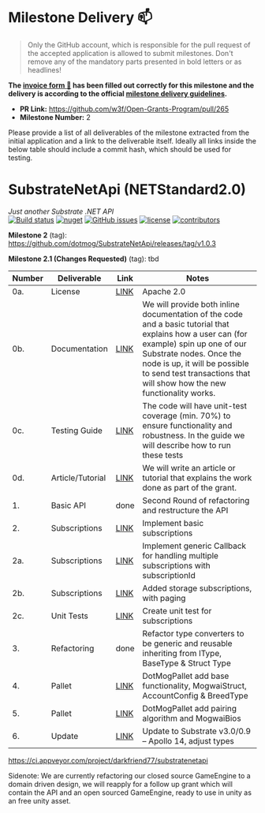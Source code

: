 # Milestone Delivery :mailbox:

> Only the GitHub account, which is responsible for the pull request of the accepted application is allowed to submit milestones. Don't remove any of the mandatory parts presented in bold letters or as headlines!

**The [invoice form :pencil:](https://forms.gle/8Wx7nxtq8fKrsuEz8) has been filled out correctly for this milestone and the delivery is according to the official [milestone delivery guidelines](https://github.com/w3f/General-Grants-Program/blob/master/grants/milestone-deliverables-guidelines.md).**  

* **PR Link:** https://github.com/w3f/Open-Grants-Program/pull/265 
* **Milestone Number:** 2

Please provide a list of all deliverables of the milestone extracted from the initial application and a link to the deliverable itself. Ideally all links inside the below table should include a commit hash, which should be used for testing.

# SubstrateNetApi (NETStandard2.0)
*Just another Substrate .NET API*  
[![Build status](https://ci.appveyor.com/api/projects/status/jsei7yv376en17rr?svg=true)](https://ci.appveyor.com/project/darkfriend77/substratenetapi)
[![nuget](https://img.shields.io/nuget/v/SubstrateNetApi)](https://ci.appveyor.com/project/darkfriend77/substratenetapi/build/artifacts)
[![GitHub issues](https://img.shields.io/github/issues/darkfriend77/SubstrateNetApi.svg)](https://github.com/darkfriend77/SubstrateNetApi/issues)
[![license](https://img.shields.io/github/license/darkfriend77/SubstrateNetApi)](https://github.com/darkfriend77/SubstrateNetApi/blob/origin/LICENSE)
[![contributors](https://img.shields.io/github/contributors/darkfriend77/SubstrateNetApi)](https://github.com/darkfriend77/SubstrateNetApi/graphs/contributors)

**Milestone 2** (tag): https://github.com/dotmog/SubstrateNetApi/releases/tag/v1.0.3 

**Milestone 2.1 (Changes Requested)** (tag): tbd

| Number | Deliverable | Link | Notes
| ------------- | ------------- | ------------- |------------- |
| 0a. | License | [LINK](https://github.com/dotmog/SubstrateNetApi/blob/origin/LICENSE) |Apache 2.0 |
| 0b. | Documentation | [LINK](https://github.com/dotmog/SubstrateNetApi/blob/origin/README.md) | We will provide both inline documentation of the code and a basic tutorial that explains how a user can (for example) spin up one of our Substrate nodes. Once the node is up, it will be possible to send test transactions that will show how the new functionality works. |
| 0c. | Testing Guide | [LINK](https://github.com/dotmog/SubstrateNetApi/blob/origin/README.md#testing-guide) |  The code will have unit-test coverage (min. 70%) to ensure functionality and robustness. In the guide we will describe how to run these tests | 
| 0d. | Article/Tutorial | [LINK](https://github.com/dotmog/SubstrateNetApi/blob/origin/README.md) | We will write an article or tutorial that explains the work done as part of the grant. 
| 1. | Basic API | done | Second Round of refactoring and restructure the API |
| 2. | Subscriptions | [LINK](https://github.com/dotmog/SubstrateNetApi/blob/983b77efa4460eae413c52fe284c31123bd5a6c7/SubstrateNetApi/Modules/State.cs#L100) | Implement basic subscriptions | 
| 2a. | Subscriptions | [LINK](https://github.com/dotmog/SubstrateNetApi/blob/origin/SubstrateNetApi/SubscriptionListener.cs) | Implement generic Callback for handling multiple subscriptions with subscriptionId |
| 2b. | Subscriptions | [LINK](https://github.com/dotmog/SubstrateNetApi/blob/983b77efa4460eae413c52fe284c31123bd5a6c7/SubstrateNetApi/Modules/State.cs#L49) | Added storage subscriptions, with paging |
| 2c. | Unit Tests | [LINK](https://github.com/dotmog/SubstrateNetApi/blob/origin/SubstrateNetApiTest/Subscription/SubscriptionTest.cs) | Create unit test for subscriptions |
| 3. | Refactoring | done | Refactor type converters to be generic and reusable inheriting from IType, BaseType & Struct Type |
| 4. | Pallet | [LINK](https://github.com/dotmog/SubstrateNetApi/blob/9bea9a4dacda64d83d7dc9606f6a4e5c9af9fd2b/SubstrateNetApi/Modules/Author.cs#L40) | DotMogPallet add base functionality, MogwaiStruct, AccountConfig & BreedType | 
| 5. | Pallet | [LINK](https://github.com/dotmog/pallet-dotmog) | DotMogPallet add pairing algorithm and MogwaiBios |
| 6. | Update | [LINK](https://github.com/dotmog/substrate/commit/92a898c5f9f92d59cf10980f9f1623c70ffef39d#diff-572d688bd26b0a2a2fa69c889d99057d0fa1c21dcdaa4e345f5733b61a90336d) | Update to Substrate v3.0/0.9 – Apollo 14, adjust types |

https://ci.appveyor.com/project/darkfriend77/substratenetapi

Sidenote: We are currently refactoring our closed source GameEngine to a domain driven design, we will reapply for a follow up grant which will contain the API and an open sourced GameEngine, ready to use in unity as an free unity asset.
